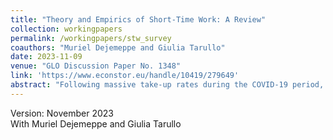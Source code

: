 ```yaml
---
title: "Theory and Empirics of Short-Time Work: A Review"
collection: workingpapers
permalink: /workingpapers/stw_survey
coauthors: "Muriel Dejemeppe and Giulia Tarullo"
date: 2023-11-09
venue: "GLO Discussion Paper No. 1348"
link: 'https://www.econstor.eu/handle/10419/279649'
abstract: "Following massive take-up rates during the COVID-19 period, short-time work (STW) policies have attracted renewed interest. In this paper, we take stock of this policy instrument and provide a critical review of STW systems in Europe. We focus on the objectives of STW programs and their primary characteristics, as well as the inefficiencies associated with these policies, such as excessive use and slower worker reallocation. Additionally, we take a stroll through the main contributions of STW impact evaluations. Finally, we identify relevant directions for the refinement of the main design features of the scheme, key lessons, and avenues for future research."
---
```

Version: November 2023<br />
With Muriel Dejemeppe and Giulia Tarullo